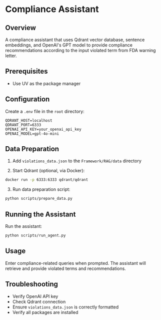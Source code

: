 # Compliance Assistant

## Overview
A compliance assistant that uses Qdrant vector database, sentence embeddings, and OpenAI's GPT model to provide compliance recommendations according to the input violated term from FDA warning letter.

## Prerequisites
- Use UV as the package manager


## Configuration
Create a `.env` file in the `root` directory:
```
QDRANT_HOST=localhost
QDRANT_PORT=6333
OPENAI_API_KEY=your_openai_api_key
OPENAI_MODEL=gpt-4o-mini
```

## Data Preparation
1. Add `violations_data.json` to the `Framework/RAG/data` directory

2. Start Qdrant (optional, via Docker):
```bash
docker run -p 6333:6333 qdrant/qdrant
```

3. Run data preparation script:
```bash
python scripts/prepare_data.py
```

## Running the Assistant
Run the assistant:
```bash
python scripts/run_agent.py
```

## Usage
Enter compliance-related queries when prompted. The assistant will retrieve and provide violated terms and recommendations.

## Troubleshooting
- Verify OpenAI API key
- Check Qdrant connection
- Ensure `violations_data.json` is correctly formatted
- Verify all packages are installed